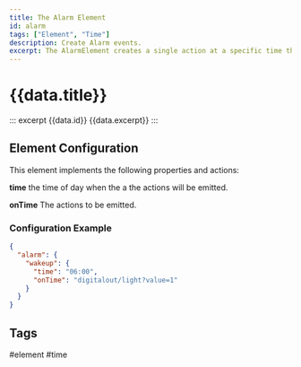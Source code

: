 ```yaml
---
title: The Alarm Element
id: alarm
tags: ["Element", "Time"]
description: Create Alarm events.
excerpt: The AlarmElement creates a single action at a specific time that can be used e.g. for wakeup signals.
---
```


# {{data.title}}

::: excerpt {{data.id}}
{{data.excerpt}}
:::

<!-- ## Web UI for the Timer Element -->

## Element Configuration

This element implements the following properties and actions:

<object data="/element.svg?alarm" type="image/svg+xml"></object>

**time**  the time of day when the a the actions will be emitted.

**onTime** The actions to be emitted.

### Configuration Example


```json
{
  "alarm": {
    "wakeup": {
      "time": "06:00",
      "onTime": "digitalout/light?value=1"
    }
  }
}
```

## Tags
#element #time
